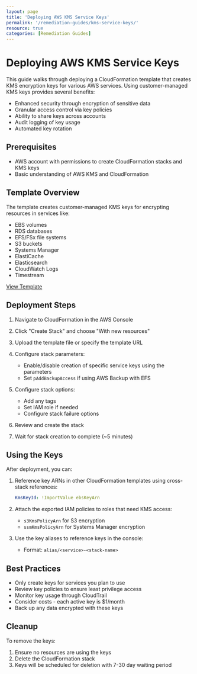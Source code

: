 ```yaml
---
layout: page
title: 'Deploying AWS KMS Service Keys'
permalink: '/remediation-guides/kms-service-keys/'
resource: true
categories: [Remediation Guides]
---
```


#  Deploying AWS KMS Service Keys

This guide walks through deploying a CloudFormation template that creates KMS encryption keys for various AWS services. Using customer-managed KMS keys provides several benefits:

- Enhanced security through encryption of sensitive data
- Granular access control via key policies
- Ability to share keys across accounts
- Audit logging of key usage
- Automated key rotation

## Prerequisites

- AWS account with permissions to create CloudFormation stacks and KMS keys
- Basic understanding of AWS KMS and CloudFormation

## Template Overview

The template creates customer-managed KMS keys for encrypting resources in services like:

- EBS volumes
- RDS databases
- EFS/FSx file systems  
- S3 buckets
- Systems Manager
- ElastiCache
- Elasticsearch
- CloudWatch Logs
- Timestream

[View Template](https://github.com/Cloud303/wafr-remediations/blob/main/cloudformation/kms/kms-service-keys.yml)

## Deployment Steps

1. Navigate to CloudFormation in the AWS Console

2. Click "Create Stack" and choose "With new resources"

3. Upload the template file or specify the template URL

4. Configure stack parameters:
   - Enable/disable creation of specific service keys using the parameters
   - Set `pAddBackupAccess` if using AWS Backup with EFS

5. Configure stack options:
   - Add any tags
   - Set IAM role if needed
   - Configure stack failure options

6. Review and create the stack

7. Wait for stack creation to complete (~5 minutes)

## Using the Keys

After deployment, you can:

1. Reference key ARNs in other CloudFormation templates using cross-stack references:
   ```yaml
   KmsKeyId: !ImportValue ebsKeyArn
   ```

2. Attach the exported IAM policies to roles that need KMS access:
   - `s3KmsPolicyArn` for S3 encryption
   - `ssmKmsPolicyArn` for Systems Manager encryption

3. Use the key aliases to reference keys in the console:
   - Format: `alias/<service>-<stack-name>`

## Best Practices

- Only create keys for services you plan to use
- Review key policies to ensure least privilege access
- Monitor key usage through CloudTrail
- Consider costs - each active key is $1/month
- Back up any data encrypted with these keys

## Cleanup

To remove the keys:

1. Ensure no resources are using the keys
2. Delete the CloudFormation stack
3. Keys will be scheduled for deletion with 7-30 day waiting period

